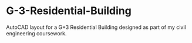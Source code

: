 # G-3-Residential-Building
AutoCAD layout for a G+3 Residential Building designed as part of my civil engineering coursework.
